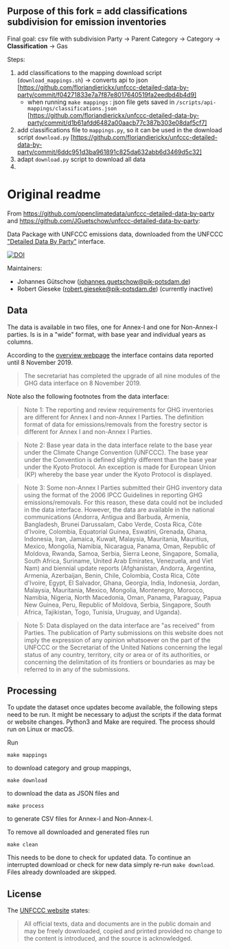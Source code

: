 ## Purpose of this fork = add classifications subdivision for emission inventories

Final goal: csv file with subdivision Party -> Parent Category -> Category -> **Classification** -> Gas

Steps:

1. add classifications to the mapping download script (`download_mappings.sh`) -> converts api to json [https://github.com/floriandierickx/unfccc-detailed-data-by-party/commit/f04271833e7a7f87e8017640519fa2eedbd4b4d9]
    - when running `make mappings` : json file gets saved in `/scripts/api-mappings/classifications.json` [https://github.com/floriandierickx/unfccc-detailed-data-by-party/commit/d1b61afdd6482a00aacb77c387b303e08daf5cf7]
2. add classifications file to `mappings.py`, so it can be used in the download script `download.py` [https://github.com/floriandierickx/unfccc-detailed-data-by-party/commit/6ddc951d3ba961891c825da632abb6d3469d5c32]
3. adapt `download.py` script to download all data 
4. 

# Original readme
From https://github.com/openclimatedata/unfccc-detailed-data-by-party and https://github.com/JGuetschow/unfccc-detailed-data-by-party:

Data Package with UNFCCC emissions data, downloaded from the UNFCCC ["Detailed Data By Party"](http://di.unfccc.int/detailed_data_by_party) interface.

[![DOI](https://zenodo.org/badge/251323371.svg)](https://zenodo.org/badge/latestdoi/251323371)

Maintainers:

- Johannes Gütschow (<johannes.guetschow@pik-potsdam.de>)
- Robert Gieseke (<robert.gieseke@pik-potsdam.de>) (currently inactive)

## Data

The data is available in two files, one for Annex-I and one for Non-Annex-I parties.
Is is in a "wide" format, with base year and individual years as columns.

According to the [overview webpage](https://unfccc.int/process-and-meetings/transparency-and-reporting/greenhouse-gas-data/ghg-data-unfccc/ghg-data-from-unfccc) the interface contains data reported until 8 November 2019.

>  The secretariat has completed the upgrade of all nine modules of the GHG data interface on 8 November 2019.

Note also the following footnotes from the data interface:

> Note 1: The reporting and review requirements for GHG inventories are different for Annex I and non-Annex I Parties. The definition format of data for emissions/removals from the forestry sector is different for Annex I and non-Annex I Parties.

> Note 2: Base year data in the data interface relate to the base year under the Climate Change Convention (UNFCCC). The base year under the Convention is defined slightly different than the base year under the Kyoto Protocol. An exception is made for European Union (KP) whereby the base year under the Kyoto Protocol is displayed.

> Note 3: Some non-Annex I Parties submitted their GHG inventory data using the format of the 2006 IPCC Guidelines in reporting GHG emissions/removals. For this reason, these data could not be included in the data interface. However, the data are available in the national communications (Andorra, Antigua and Barbuda, Armenia, Bangladesh, Brunei Darussalam, Cabo Verde, Costa Rica, Côte d'Ivoire, Colombia, Equatorial Guinea, Eswatini, Grenada, Ghana, Indonesia, Iran, Jamaica, Kuwait, Malaysia, Mauritania, Mauritius, Mexico, Mongolia, Namibia, Nicaragua, Panama, Oman, Republic of Moldova, Rwanda, Samoa, Serbia, Sierra Leone, Singapore, Somalia, South Africa, Suriname, United Arab Emirates, Venezuela, and Viet Nam) and biennial update reports (Afghanistan, Andorra, Argentina, Armenia, Azerbaijan, Benin, Chile, Colombia, Costa Rica, Côte d'Ivoire, Egypt, El Salvador, Ghana, Georgia, India, Indonesia, Jordan, Malaysia, Mauritania, Mexico, Mongolia, Montenegro, Morocco, Namibia, Nigeria, North Macedonia, Oman, Panama, Paraguay, Papua New Guinea, Peru, Republic of Moldova, Serbia, Singapore, South Africa, Tajikistan, Togo, Tunisia, Uruguay, and Uganda).

> Note 5: Data displayed on the data interface are "as received" from Parties. The publication of Party submissions on this website does not imply the expression of any opinion whatsoever on the part of the UNFCCC or the Secretariat of the United Nations concerning the legal status of any country, territory, city or area or of its authorities, or concerning the delimitation of its frontiers or boundaries as may be referred to in any of the submissions.



## Processing

To update the dataset once updates become available, the following steps need to be run. It might be necessary to adjust the scripts if the data format or website changes. Python3 and Make are required. The process should run on Linux or macOS.

Run

```shell
make mappings
```

to download category and group mappings,

```shell
make download
```

to download the data as JSON files and

```shell
make process
```

to generate CSV files for Annex-I and Non-Annex-I.

To remove all downloaded and generated files run

```shell
make clean
```

This needs to be done to check for updated data. To continue an interrupted
download or check for new data simply re-run `make download`.
Files already downloaded are skipped.


## License

The [UNFCCC website](http://unfccc.int/home/items/2783.php) states:

> All official texts, data and documents are in the public domain and may be freely downloaded, copied and printed provided no change to the content is introduced, and the source is acknowledged.
